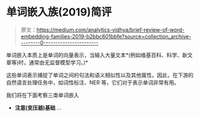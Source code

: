 # 单词嵌入族(2019)简评

> 原文：<https://medium.com/analytics-vidhya/brief-review-of-word-embedding-families-2019-b2bbc601bbfe?source=collection_archive---------0----------------------->

单词嵌入本质上是单词的向量表示，当输入大量文本*(例如维基百科、科学、新文章等)时，通常由无监督模型学习。)*

这些单词表示捕捉了单词之间的句法和语义相似性以及其他属性。因此，在下游的自然语言处理任务中，如词性标注、NER 等，它们对于表示单词非常有用。

我们将在下面考察三类单词嵌入

*   **注意(变压器)基础** …